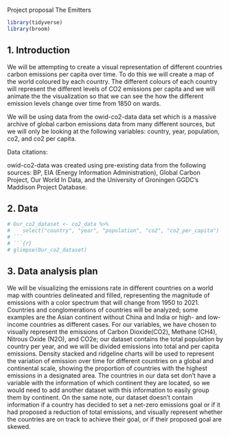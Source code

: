 Project proposal
The Emitters

``` r
library(tidyverse)
library(broom)
```

## 1. Introduction

We will be attempting to create a visual representation of different
countries carbon emissions per capita over time. To do this we will
create a map of the world coloured by each country. The different
colours of each country will represent the different levels of CO2
emissions per capita and we will animate the the visualization so that
we can see the how the different emission levels change over time from
1850 on wards.

We will be using data from the owid-co2-data data set which is a massive
archive of global carbon emissions data from many different sources, but
we will only be looking at the following variables: country, year,
population, co2, and co2 per capita.

Data citations:

owid-co2-data was created using pre-existing data from the following
sources: BP, EIA (Energy Information Administration), Global Carbon
Project, Our World In Data, and the University of Groningen GGDC’s
Maddison Project Database.

## 2. Data

``` r
# Our_co2_dataset <- co2_data %>% 
#    select("country", "year", "population", "co2", "co2_per_capita")
# ```
# ```{r}
# glimpse(Our_co2_dataset)
```

## 3. Data analysis plan

We will be visualizing the emissions rate in different countries on a
world map with countries delineated and filled, representing the
magnitude of emissions with a color spectrum that will change from 1950
to 2021. Countries and conglomerations of countries will be analyzed;
some examples are the Asian continent without China and India or high-
and low-income countries as different cases. For our variables, we have
chosen to visually represent the emissions of Carbon Dioxide(CO2),
Methane (CH4), Nitrous Oxide (N2O), and CO2e; our dataset contains the
total population by country per year, and we will be divided emissions
into total and per capita emissions. Density stacked and ridgeline
charts will be used to represent the variation of emission over time for
different countries on a global and continental scale, showing the
proportion of countries with the highest emissions in a designated area.
The countries in our data set don’t have a variable with the information
of which continent they are located, so we would need to add another
dataset with this information to easily group them by continent. On the
same note, our dataset doesn’t contain information if a country has
decided to set a net-zero emissions goal or if it had proposed a
reduction of total emissions, and visually represent whether the
countries are on track to achieve their goal, or if their proposed goal
are skewed.

